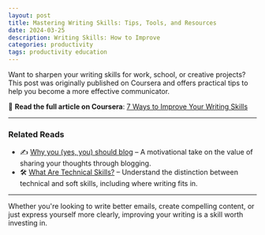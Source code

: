 ```yaml
---
layout: post
title: Mastering Writing Skills: Tips, Tools, and Resources
date: 2024-03-25
description: Writing Skills: How to Improve
categories: productivity
tags: productivity education
---
```


Want to sharpen your writing skills for work, school, or creative projects? This post was originally published on Coursera and offers practical tips to help you become a more effective communicator.

📖 **Read the full article on Coursera**: [7 Ways to Improve Your Writing Skills](https://www.coursera.org/articles/writing-skills)

---

### Related Reads

- ✍️ [Why you (yes, you) should blog](https://medium.com/@racheltho/why-you-yes-you-should-blog-7d2544ac1045) – A motivational take on the value of sharing your thoughts through blogging.
- 🛠️ [What Are Technical Skills?](https://www.coursera.org/articles/what-are-technical-skills) – Understand the distinction between technical and soft skills, including where writing fits in.

---

Whether you're looking to write better emails, create compelling content, or just express yourself more clearly, improving your writing is a skill worth investing in.
